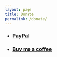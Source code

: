 ```yaml
---
layout: page
title: Donate
permalink: /donate/
---
```


<ul class="features">
    <li>
        <a href="https://www.paypal.com/webapps/billing/plans/subscribe?plan_id=P-6SP66253NK602924TMV2TXHI">
            <h3 id="paypal"><object data="/assets/css/images/paypal.svg" height="32px"></object>  PayPal</h3>
        </a>
    </li>
    <li>
        <a href="https://www.buymeacoffee.com/sharvik">
            <h3 id="buymeacoffee"><object data="/assets/css/images/coffee.svg" height="32px"></object>  Buy me a coffee</h3>
        </a>
    </li>
</ul>
<div id="paypal-button-container-P-6SP66253NK602924TMV2TXHI"></div>
<script src="https://www.paypal.com/sdk/js?client-id=AXA4r5NRqvr3u-ErskBtF9wdEQMQF6HNGwgCeOJlCNV4mGzX9he-HiRLmDjO7yuHq8saxOCqoYfURO4r&vault=true&intent=subscription" data-sdk-integration-source="button-factory"></script>
<script>
  paypal.Buttons({
      style: {
          shape: 'pill',
          color: 'gold',
          layout: 'horizontal',
          label: 'subscribe'
      },
      createSubscription: function(data, actions) {
        return actions.subscription.create({
          /* Creates the subscription */
          plan_id: 'P-6SP66253NK602924TMV2TXHI'
        });
      },
      onApprove: function(data, actions) {
        alert(data.subscriptionID); // You can add optional success message for the subscriber here
      }
  }).render('#paypal-button-container-P-6SP66253NK602924TMV2TXHI'); // Renders the PayPal button
</script>